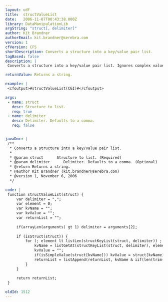 ```yaml
---
layout: udf
title:  structValueList
date:   2006-11-07T00:43:38.000Z
library: DataManipulationLib
argString: "struct[, delimiter]"
author: Kit Brandner
authorEmail: kit.brandner@serebra.com
version: 1
cfVersion: CF5
shortDescription: Converts a structure into a key/value pair list.
tagBased: false
description: |
 Converts a structure into a key/value pair list. Ignores complex values (nested structures, arrays, etc.).

returnValue: Returns a string.

example: |
 <cfoutput>#structValueList(CGI)#</cfoutput>

args:
 - name: struct
   desc: Structure to list.
   req: true
 - name: delimiter
   desc: Delimiter. Defaults to a comma.
   req: false


javaDoc: |
 /**
  * Converts a structure into a key/value pair list.
  * 
  * @param struct      Structure to list. (Required)
  * @param delimiter      Delimiter. Defaults to a comma. (Optional)
  * @return Returns a string. 
  * @author Kit Brandner (kit.brandner@serebra.com) 
  * @version 1, November 6, 2006 
  */

code: |
 function structValueList(struct) {
     var delimiter = ",";
     var element = 0;
     var kvName = "";
     var kvValue = "";
     var returnList = "";
         
     if(arrayLen(arguments) gt 1) delimiter = arguments[2];
         
     if (isStruct(struct)) {
         for (; element lt listLen(structKeyList(struct, delimiter)) ; element=element+1) {
             kvName = listGetAt(structKeyList(struct, delimiter), element+1, delimiter);
             kvValue = "";
             if(isSimpleValue(struct[kvName])) kvValue = struct[kvName];
             returnList = listAppend(returnList, kvName & iif(len(trim(kvValue)) gt 0, de("=" & kvValue), de("")));
         }
     }
     
     return returnList;
 }

oldId: 1512
---
```


